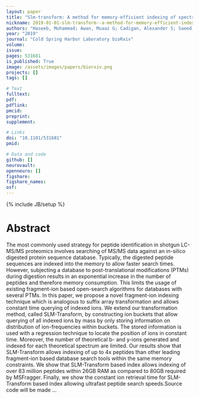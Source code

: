 ```yaml
---
layout: paper
title: "Slm-transform: A method for memory-efficient indexing of spectra for database search in lc-ms/ms proteomics"
nickname: 2019-01-01-slm-transform--a-method-for-memory-efficient-indexing-of-spectra-for-database-search-in-lc-ms-ms-proteomics
authors: "Haseeb, Muhammad; Awan, Muaaz G; Cadigan, Alexander S; Saeed, Fahad; "
year: "2019"
journal: "Cold Spring Harbor Laboratory bioRxiv"
volume: 
issue:
pages: 531681
is_published: True
image: /assets/images/papers/biorxiv.png
projects: []
tags: []

# Text
fulltext:
pdf:
pdflink:
pmcid:
preprint: 
supplement:

# Links
doi: "10.1101/531681"
pmid:

# Data and code
github: []
neurovault:
openneuro: []
figshare:
figshare_names:
osf:
---
```

{% include JB/setup %}

# Abstract

The most commonly used strategy for peptide identification in shotgun LC-MS/MS proteomics involves searching of MS/MS data against an in-silico digested protein sequence database. Typically, the digested peptide sequences are indexed into the memory to allow faster search times. However, subjecting a database to post-translational modifications (PTMs) during digestion results in an exponential increase in the number of peptides and therefore memory consumption. This limits the usage of existing fragment-ion based open-search algorithms for databases with several PTMs. In this paper, we propose a novel fragment-ion indexing technique which is analogous to suffix array transformation and allows constant time querying of indexed ions. We extend our transformation method, called SLM-Transform, by constructing ion buckets that allow querying of all indexed ions by mass by only storing information on distribution of ion-frequencies within buckets. The stored information is used with a regression technique to locate the position of ions in constant time. Moreover, the number of theoretical b- and y-ions generated and indexed for each theoretical spectrum are limited. Our results show that SLM-Transform allows indexing of up to 4x peptides than other leading fragment-ion based database search tools within the same memory constraints. We show that SLM-Transform based index allows indexing of over 83 million peptides within 26GB RAM as compared to 80GB required by MSFragger. Finally, we show the constant ion retrieval time for SLM-Transform based index allowing ultrafast peptide search speeds.Source code will be made …
